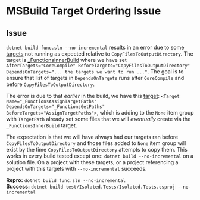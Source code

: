# MSBuild Target Ordering Issue

## Issue

`dotnet build func.sln --no-incremental` results in an error due to some [targets](https://github.com/Azure/azure-functions-dotnet-worker/blob/main/sdk/Sdk/Targets/Microsoft.Azure.Functions.Worker.Sdk.targets) not running as expected relative to `CopyFilesToOutputDirectory`. The target is [_FunctionsInnerBuild](https://github.com/Azure/azure-functions-dotnet-worker/blob/ac91781ad96cf3bb136ef73c376bfc0c7f135d45/sdk/Sdk/Targets/Microsoft.Azure.Functions.Worker.Sdk.targets#L67) where we have set `AfterTargets="CoreCompile" BeforeTargets="CopyFilesToOutputDirectory" DependsOnTargets="... the targets we want to run ..."`. The goal is to ensure that list of targets in `DependsOnTargets` runs after `CoreCompile` and before `CopyFilesToOutputDirectory`.

The error is due to that _earlier_ in the build, we have this [target](https://github.com/Azure/azure-functions-dotnet-worker/blob/ac91781ad96cf3bb136ef73c376bfc0c7f135d45/sdk/Sdk/Targets/Microsoft.Azure.Functions.Worker.Sdk.targets#L95): `<Target Name="_FunctionsAssignTargetPaths" DependsOnTargets="_FunctionsGetPaths" BeforeTargets="AssignTargetPaths">`, which is adding to the `None` item group with `TargetPath` already set some files that we will _eventually_ create via the `_FunctionsInnerBuild` target.

The expectation is that we will have always had our targets ran before `CopyFilesToOutputDirectory` and those files added to `None` item group will exist by the time `CopyFilesToOutputDirectory` attempts to copy them. This works in every build tested except one: `dotnet build --no-incremental` on a solution file. On a project with these targets, or a project referencing a project with this targets with `--no-incremental` succeeds.

**Repro:** `dotnet build func.sln --no-incremental` <br />
**Success:** `dotnet build test/Isolated.Tests/Isolated.Tests.csproj --no-incremental`
